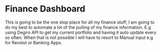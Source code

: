 # Finance Dashboard

This is going to be the one stop place for all my finance stuff, I am going to do my best to automate a lot of the pulling of my finance information. E.g using Degiro API to get my current portfolio and having it auto update every so often. When that is not possible I will have to resort to Manual input e.g for Revolut or Banking Apps.
